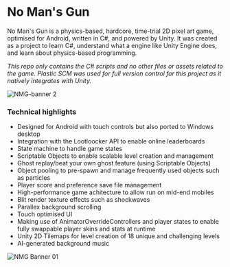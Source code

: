 # No Man's Gun

No Man's Gun is a physics-based, hardcore, time-trial 2D pixel art game, optimised for Android, written in C#, and powered by Unity. It was created as a project to learn C#, understand what a engine like Unity Engine does, and learn about physics-based programming.

_This repo only contains the C# scripts and no other files or assets related to the game. Plastic SCM was used for full version control for this project as it natively integrates with Unity._

![NMG-banner 2](https://user-images.githubusercontent.com/120580433/216582742-1506c5e5-1a69-40f8-a801-f0ee3eadc845.png)

### Technical highlights
+ Designed for Android with touch controls but also ported to Windows desktop
+ Integration with the Lootloocker API to enable online leaderboards
+ State machine to handle game states
+ Scriptable Objects to enable scalable level creation and management
+ Ghost replay/beat your own ghost feature (using Scriptable Objects)
+ Object pooling to pre-spawn and manage frequently used objects such as particles
+ Player score and preference save file management
+ High-performance game achitecture to allow run on mid-end mobiles
+ Blit render texture effects such as shockwaves
+ Parallex background scrolling
+ Touch optimised UI
+ Making use of AnimatorOverrideControllers and player states to enable fully swappable player skins and stats at runtime
+ Unity 2D Tilemaps for level creation of 18 unique and challenging levels
+ AI-generated background music

![NMG Banner 01](https://github.com/kimgoetzke/game-no-mans-gun/assets/120580433/fbb6e154-45e2-477c-85bd-a30793130dcf)
